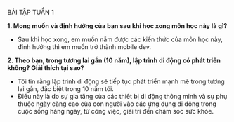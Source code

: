 BÀI TẬP TUẦN 1

**1. Mong muốn và định hướng của bạn sau khi học xong môn học này là gì?**
- Sau khi học xong, em muốn nắm được các kiến thức của môn học này, đinh hướng thì em muốn trở thành mobile dev.

**2. Theo bạn, trong tương lai gần (10 năm), lập trình di động có phát triển không? Giải thích tại sao?**
- Tôi tin rằng lập trình di động sẽ tiếp tục phát triển mạnh mẽ trong tương lai gần, đặc biệt trong 10 năm tới.
- Điều này là do sự gia tăng của các thiết bị di động thông minh và sự phụ thuộc ngày càng cao của con người vào các ứng dụng di động trong cuộc sống hàng ngày, từ công việc, giải trí đến chăm sóc sức khỏe.
